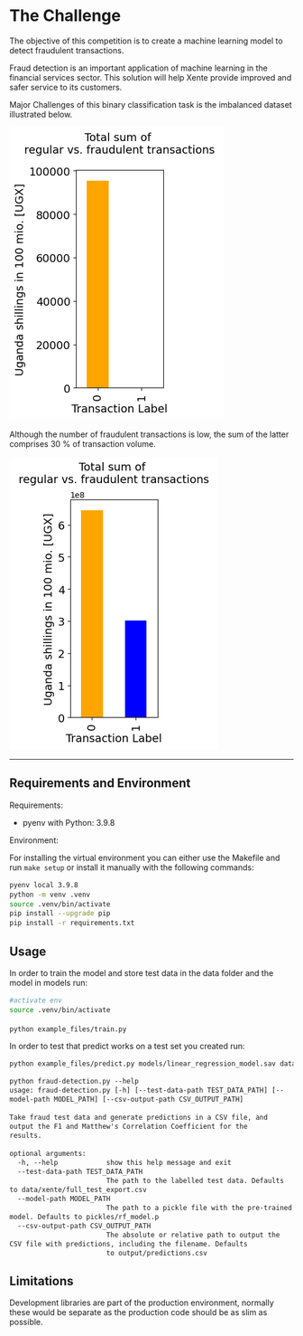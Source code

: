 
# The Challenge

The objective of this competition is to create a machine learning model to detect fraudulent transactions.

Fraud detection is an important application of machine learning in the financial services sector. This solution will help Xente provide improved and safer service to its customers.

Major Challenges of this binary classification task is the imbalanced dataset illustrated below.

![Dataset](images/Dataset.png)

Although the number of fraudulent transactions is low, the sum of the latter comprises 30 % of transaction volume. 

![Transaction](images/TransactionVolume.png)


---
## Requirements and Environment

Requirements:
- pyenv with Python: 3.9.8

Environment: 

For installing the virtual environment you can either use the Makefile and run `make setup` or install it manually with the following commands: 

```Bash
pyenv local 3.9.8
python -m venv .venv
source .venv/bin/activate
pip install --upgrade pip
pip install -r requirements.txt
```

## Usage

In order to train the model and store test data in the data folder and the model in models run:

```bash
#activate env
source .venv/bin/activate

python example_files/train.py  
```

In order to test that predict works on a test set you created run:

```bash
python example_files/predict.py models/linear_regression_model.sav data/X_test.csv data/y_test.csv
```
```
python fraud-detection.py --help
usage: fraud-detection.py [-h] [--test-data-path TEST_DATA_PATH] [--model-path MODEL_PATH] [--csv-output-path CSV_OUTPUT_PATH]

Take fraud test data and generate predictions in a CSV file, and output the F1 and Matthew's Correlation Coefficient for the
results.

optional arguments:
  -h, --help            show this help message and exit
  --test-data-path TEST_DATA_PATH
                        The path to the labelled test data. Defaults to data/xente/full_test_export.csv
  --model-path MODEL_PATH
                        The path to a pickle file with the pre-trained model. Defaults to pickles/rf_model.p
  --csv-output-path CSV_OUTPUT_PATH
                        The absolute or relative path to output the CSV file with predictions, including the filename. Defaults
                        to output/predictions.csv
```

## Limitations

Development libraries are part of the production environment, normally these would be separate as the production code should be as slim as possible.


